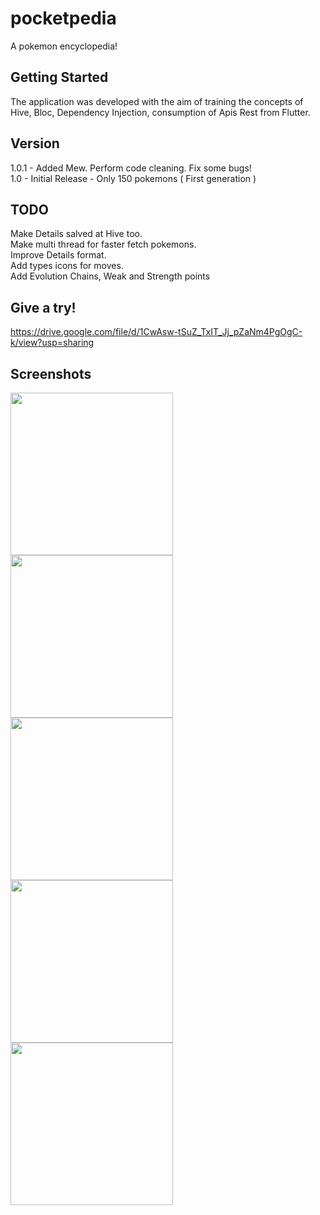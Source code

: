 # pocketpedia

A pokemon encyclopedia!

## Getting Started

The application was developed with the aim of training the concepts of Hive, Bloc, Dependency Injection, consumption of Apis Rest from Flutter.  

## Version  

1.0.1 - Added Mew. Perform code cleaning. Fix some bugs!  
1.0 - Initial Release - Only 150 pokemons ( First generation )

## TODO  

Make Details salved at Hive too.  
Make multi thread for faster fetch pokemons.  
Improve Details format.  
Add types icons for moves.  
Add Evolution Chains, Weak and Strength points   

## Give a try!  

https://drive.google.com/file/d/1CwAsw-tSuZ_TxIT_Jj_pZaNm4PgOgC-k/view?usp=sharing

## Screenshots  

<img src="https://github.com/brunos0/pocketpedia/assets/49425249/51038743-6ad9-423d-a386-1a64ea4ce20e" width="260"> <img src="https://github.com/brunos0/pocketpedia/assets/49425249/c07fcaee-5f75-4d87-977e-dcc08f99f63e" width="260"> <img src="https://github.com/brunos0/pocketpedia/assets/49425249/588d537d-0b3b-482b-b8dd-ef31794b404a" width="260"> <img src="https://github.com/brunos0/pocketpedia/assets/49425249/a08ff5d7-1ed2-4d6a-b9f3-ad17174d0aa6" width="260"> <img src="https://github.com/brunos0/pocketpedia/assets/49425249/614a37de-fa21-4700-b231-9c00454de66e" width="260">



